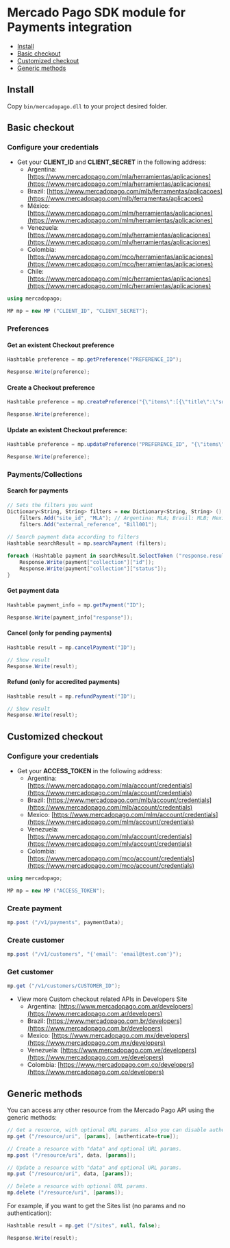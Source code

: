 # Mercado Pago SDK module for Payments integration

* [Install](#install)
* [Basic checkout](#basic-checkout)
* [Customized checkout](#custom-checkout)
* [Generic methods](#generic-methods)

<a name="install"></a>
## Install

Copy `bin/mercadopago.dll` to your project desired folder.

<a name="basic-checkout"></a>
## Basic checkout

### Configure your credentials

* Get your **CLIENT_ID** and **CLIENT_SECRET** in the following address:
    * Argentina: [https://www.mercadopago.com/mla/herramientas/aplicaciones](https://www.mercadopago.com/mla/herramientas/aplicaciones)
    * Brazil: [https://www.mercadopago.com/mlb/ferramentas/aplicacoes](https://www.mercadopago.com/mlb/ferramentas/aplicacoes)
    * México: [https://www.mercadopago.com/mlm/herramientas/aplicaciones](https://www.mercadopago.com/mlm/herramientas/aplicaciones)
    * Venezuela: [https://www.mercadopago.com/mlv/herramientas/aplicaciones](https://www.mercadopago.com/mlv/herramientas/aplicaciones)
    * Colombia: [https://www.mercadopago.com/mco/herramientas/aplicaciones](https://www.mercadopago.com/mco/herramientas/aplicaciones)
    * Chile: [https://www.mercadopago.com/mlc/herramientas/aplicaciones](https://www.mercadopago.com/mlc/herramientas/aplicaciones)

```CS
using mercadopago;

MP mp = new MP ("CLIENT_ID", "CLIENT_SECRET");
```

### Preferences

#### Get an existent Checkout preference

```CS
Hashtable preference = mp.getPreference("PREFERENCE_ID");

Response.Write(preference);
```

#### Create a Checkout preference

```CS
Hashtable preference = mp.createPreference("{\"items\":[{\"title\":\"sdk-dotnet\",\"quantity\":1,\"currency_id\":\"ARS\",\"unit_price\":10.5}]}");

Response.Write(preference);
```

#### Update an existent Checkout preference:

```CS
Hashtable preference = mp.updatePreference("PREFERENCE_ID", "{\"items\":[{\"title\":\"sdk-dotnet\",\"quantity\":1,\"currency_id\":\"USD\",\"unit_price\":2}]}");

Response.Write(preference);
```

### Payments/Collections

#### Search for payments

```CS
// Sets the filters you want
Dictionary<String, String> filters = new Dictionary<String, String> ();
    filters.Add("site_id", "MLA"); // Argentina: MLA; Brasil: MLB; Mexico: MLM; Venezuela: MLV; Colombia: MCO
    filters.Add("external_reference", "Bill001");
      
// Search payment data according to filters
Hashtable searchResult = mp.searchPayment (filters);

foreach (Hashtable payment in searchResult.SelectToken ("response.results")) {
    Response.Write(payment["collection"]["id"]);
    Response.Write(payment["collection"]["status"]);
}
```

#### Get payment data

```CS
Hashtable payment_info = mp.getPayment("ID");

Response.Write(payment_info["response"]);
```    

#### Cancel (only for pending payments)

```CS
Hashtable result = mp.cancelPayment("ID");

// Show result
Response.Write(result);
```

#### Refund (only for accredited payments)

```CS
Hashtable result = mp.refundPayment("ID");

// Show result
Response.Write(result);
```

<a name="custom-checkout"></a>
## Customized checkout

### Configure your credentials

* Get your **ACCESS_TOKEN** in the following address:
    * Argentina: [https://www.mercadopago.com/mla/account/credentials](https://www.mercadopago.com/mla/account/credentials)
    * Brazil: [https://www.mercadopago.com/mlb/account/credentials](https://www.mercadopago.com/mlb/account/credentials)
    * Mexico: [https://www.mercadopago.com/mlm/account/credentials](https://www.mercadopago.com/mlm/account/credentials)
    * Venezuela: [https://www.mercadopago.com/mlv/account/credentials](https://www.mercadopago.com/mlv/account/credentials)
    * Colombia: [https://www.mercadopago.com/mco/account/credentials](https://www.mercadopago.com/mco/account/credentials)

```CS
using mercadopago;

MP mp = new MP ("ACCESS_TOKEN");
```

### Create payment

```CS
mp.post ("/v1/payments", paymentData);
```

### Create customer

```CS
mp.post ("/v1/customers", "{'email': 'email@test.com'}");
```

### Get customer

```CS
mp.get ("/v1/customers/CUSTOMER_ID");
```

* View more Custom checkout related APIs in Developers Site
    * Argentina: [https://www.mercadopago.com.ar/developers](https://www.mercadopago.com.ar/developers)
    * Brazil: [https://www.mercadopago.com.br/developers](https://www.mercadopago.com.br/developers)
    * Mexico: [https://www.mercadopago.com.mx/developers](https://www.mercadopago.com.mx/developers)
    * Venezuela: [https://www.mercadopago.com.ve/developers](https://www.mercadopago.com.ve/developers)
    * Colombia: [https://www.mercadopago.com.co/developers](https://www.mercadopago.com.co/developers)

<a name="generic-methods"></a>
## Generic methods

You can access any other resource from the Mercado Pago API using the generic methods:

```CS
// Get a resource, with optional URL params. Also you can disable authentication for public APIs
mp.get ("/resource/uri", [params], [authenticate=true]);

// Create a resource with "data" and optional URL params.
mp.post ("/resource/uri", data, [params]);

// Update a resource with "data" and optional URL params.
mp.put ("/resource/uri", data, [params]);

// Delete a resource with optional URL params.
mp.delete ("/resource/uri", [params]);
```

 For example, if you want to get the Sites list (no params and no authentication):

```CS
Hashtable result = mp.get ("/sites", null, false);

Response.Write(result);
```